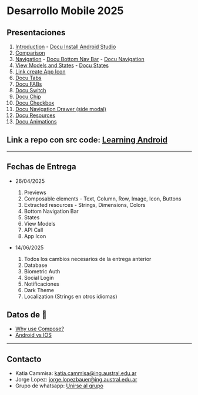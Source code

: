 # Desarrollo Mobile 2025

## Presentaciones
1. [Introduction](introduction) - [Docu Install Android Studio](https://developer.android.com/codelabs/basic-android-kotlin-compose-install-android-studio?hl=es-419#0)
2. [Comparison](comparison)
3. [Navigation](navigation) - [Docu Bottom Nav Bar](https://developer.android.com/develop/ui/compose/navigation?hl=es-419#bottom-nav) - [Docu Navigation](https://developer.android.com/develop/ui/compose/navigation?hl=es-419h)
4. [View Models and States](states) - [Docu States](https://developer.android.com/develop/ui/compose/state?hl=es-419)
5. [Link create App Icon](https://icon.kitchen/)
6. [Docu Tabs](https://www.freecodecamp.org/news/tabs-in-jetpack-compose/)
7. [Docu FABs](https://developer.android.com/quick-guides/content/create-floating-action-button)
8. [Docu Switch](https://developer.android.com/develop/ui/compose/components/switch)
9. [Docu Chip](https://developer.android.com/develop/ui/compose/components/chip)
10. [Docu Checkbox](https://developer.android.com/develop/ui/compose/components/checkbox)
11. [Docu Navigation Drawer (side modal)](https://developer.android.com/develop/ui/compose/components/drawer)
12. [Docu Resources](https://developer.android.com/guide/topics/resources/providing-resources?hl=es-419)
13. [Docu Animations](https://developer.android.com/develop/ui/compose/animation/introduction?hl=es-419)
   
<!---

6. [Docu API Retreival](https://www.geeksforgeeks.org/how-to-get-data-from-api-using-retrofit-library-in-android/) - [Link para crear una API](https://retool.com/api-generator)
7. [Docu primitive data storage](https://medium.com/@mundodigital.pro/implementando-datastore-preferences-en-android-con-kotlin-f1cbb28974af) - [Docu Room local database](https://medium.com/@harimoradiya123/getting-started-with-room-database-in-android-using-kotlin-92f84b6a5e6c)
9. [Docu Dismissible Card](https://www.geeksforgeeks.org/android-jetpack-compose-swipe-to-dismiss-with-material-3/)
15. [Docu Navigation Drawer (side modal)](https://developer.android.com/develop/ui/compose/components/drawer)
16. [Docu Biometric Auth](https://medium.com/@muaz.kadan/biometric-authentication-in-jetpack-compose-5e4d7e35d1e7)

-->

## Link a repo con src code: [Learning Android](https://github.com/katiacammisa/learning_android)
**************************************************

## Fechas de Entrega
* 26/04/2025
  1. Previews
  2. Composable elements - Text, Column, Row, Image, Icon, Buttons
  3. Extracted resources - Strings, Dimensions, Colors
  4. Bottom Navigation Bar
  6. States
  8. View Models
  9. API Call
  10. App Icon
  
* 14/06/2025
  1. Todos los cambios necesarios de la entrega anterior
  2. Database
  3. Biometric Auth
  4. Social Login
  5. Notificaciones
  6. Dark Theme
  7. Localization (Strings en otros idiomas)

## Datos de 🌈

* [Why use Compose?](https://developer.android.com/develop/ui/compose/why-adopt)
* [Android vs IOS](https://backlinko.com/iphone-vs-android-statistics)

**************************************************

## Contacto
* Katia Cammisa: [katia.cammisa@ing.austral.edu.ar](katia.cammisa@ing.austral.edu.ar)
* Jorge Lopez: [jorge.lopezbauer@ing.austral.edu.ar](jorge.lopezbauer@ing.austral.edu.ar )
* Grupo de whatsapp: [Unirse al grupo](https://chat.whatsapp.com/LRkpYekV5SD28p5fpQDupU)
